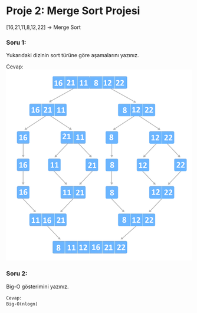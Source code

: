 # Proje 2: Merge Sort Projesi

[16,21,11,8,12,22] -> Merge Sort

### Soru 1:
Yukarıdaki dizinin sort türüne göre aşamalarını yazınız.

Cevap:
![alt text](source/merge-sort.PNG)

### Soru 2:
Big-O gösterimini yazınız.
```
Cevap:
Big-O(nlogn)
```
